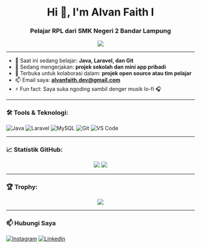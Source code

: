 <h1 align="center">Hi 👋, I'm Alvan Faith I</h1>
<h3 align="center">Pelajar RPL dari SMK Negeri 2 Bandar Lampung</h3>

<p align="center">
  <img src="https://readme-typing-svg.herokuapp.com/?lines=I'm+learning+to+be+a+great+developer;Always+curious+about+tech;Love+to+build+and+create&center=true&width=500&height=45" />
</p>

---

- 🌱 Saat ini sedang belajar: **Java, Laravel, dan Git**
- 🔭 Sedang mengerjakan: **projek sekolah dan mini app pribadi**
- 🤝 Terbuka untuk kolaborasi dalam: **projek open source atau tim pelajar**
- 📫 Email saya: **alvanfaith.dev@gmail.com**
- ⚡ Fun fact: Saya suka ngoding sambil denger musik lo-fi 🎧

---

### 🛠️ Tools & Teknologi:

![Java](https://img.shields.io/badge/Java-blue?style=flat-square&logo=java)
![Laravel](https://img.shields.io/badge/Laravel-red?style=flat-square&logo=laravel)
![MySQL](https://img.shields.io/badge/MySQL-lightblue?style=flat-square&logo=mysql)
![Git](https://img.shields.io/badge/Git-black?style=flat-square&logo=git)
![VS Code](https://img.shields.io/badge/VS%20Code-blue?style=flat-square&logo=visual-studio-code)

---

### 📈 Statistik GitHub:

<p align="center">
  <img src="https://github-readme-stats.vercel.app/api?username=alvanfaith&show_icons=true&theme=tokyonight" />
  <img src="https://github-readme-stats.vercel.app/api/top-langs/?username=alvanfaith&layout=compact&theme=tokyonight" />
</p>

---

### 🏆 Trophy:

<p align="center">
  <img src="https://github-profile-trophy.vercel.app/?username=alvanfaith&theme=onedark" />
</p>

---

### 📫 Hubungi Saya

[![Instagram](https://img.shields.io/badge/-Instagram-E4405F?style=flat-square&logo=instagram&logoColor=white)](https://instagram.com/alvanfaith)
[![LinkedIn](https://img.shields.io/badge/-LinkedIn-blue?style=flat-square&logo=linkedin)](https://linkedin.com/in/alvanfaith)
